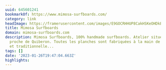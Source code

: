 ```yaml
---
uuid: 645601241
bookmarkOf: https://www.mimosa-surfboards.com/
category: link
headImage: https://framerusercontent.com/images/E9GOCRHHUP8CakHSKeOHDkEQhLw.png
title: Mimosa Surfboards
domain: mimosa-surfboards.com
description: Mimosa Surfboards, 100% handmade surfboards. ​Atelier situé dans le Morbihan,
  proche de Quiberon. Toutes les planches sont fabriquées à la main de manière artisanale
  et traditionnelle...
tags: []
date: '2023-01-26T19:47:04.663Z'
highlights:
---
```



